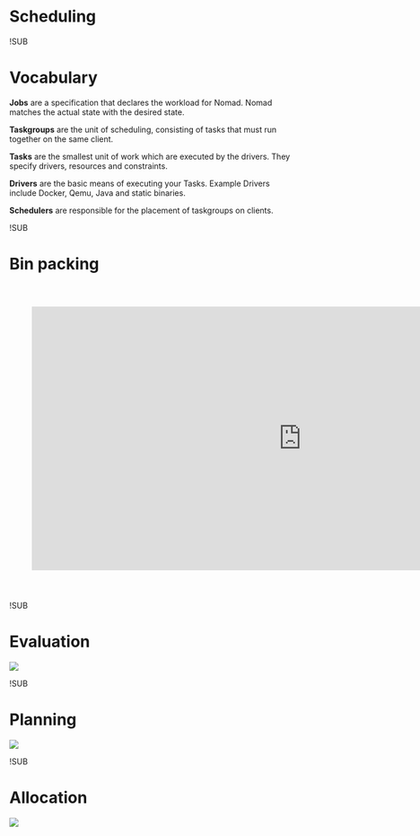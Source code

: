 <!-- .slide: data-background="#040811" data-background-image="/img/hashi-grid-white.svg" data-background-size="cover" data-background-position="center" -->
# Scheduling

!SUB
<!-- .slide: data-background-image="/img/hashi-grid-gray.svg" data-background-size="cover" data-background-position="center" -->
# Vocabulary
**Jobs** are a specification that declares the workload for Nomad. Nomad matches the actual state with the desired state.

**Taskgroups** are the unit of scheduling, consisting of tasks that must run together on the same client.

**Tasks** are the smallest unit of work which are executed by the drivers. They specify drivers, resources and constraints.

**Drivers** are the basic means of executing your Tasks. Example Drivers include Docker, Qemu, Java and static binaries.

**Schedulers** are responsible for the placement of taskgroups on clients.

!SUB
<!-- .slide: data-background-image="/img/hashi-grid-gray.svg" data-background-size="cover" data-background-position="center" -->
# Bin packing
<center style="padding: 40px;">
  <iframe width="960" height="470" src="https://www.youtube.com/embed/wIhjFzoEY80?start=1101&end=1288&rel=0&amp;controls=0&amp;showinfo=0" frameborder="0" allowfullscreen></iframe>
</center>

!SUB
<!-- .slide: data-background-image="/img/hashi-grid-gray.svg" data-background-size="cover" data-background-position="center" -->
# Evaluation
![](/img/evaluation.png)

!SUB
<!-- .slide: data-background-image="/img/hashi-grid-gray.svg" data-background-size="cover" data-background-position="center" -->
# Planning
![](/img/planning.png)

!SUB
<!-- .slide: data-background-image="/img/hashi-grid-gray.svg" data-background-size="cover" data-background-position="center" -->
# Allocation
![](/img/allocation.png)
